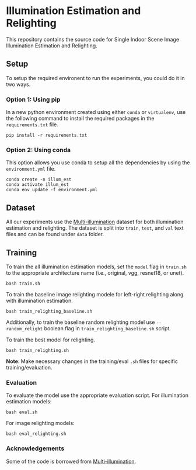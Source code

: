 # Illumination Estimation and Relighting

This repository contains the source code for Single Indoor Scene Image Illumination Estimation and Relighting. 

## Setup
To setup the required environent to run the experiments, you could do it in two ways.

### Option 1: Using pip
In a new python environment created using either ```conda``` or ```virtualenv```, use the following command to install the required packages in the ```requirements.txt``` file.
```
pip install -r requirements.txt
```

### Option 2: Using conda
This option allows you use conda to setup all the dependencies by using the `environment.yml` file.
```
conda create -n illum_est
conda activate illum_est
conda env update -f environment.yml
```

## Dataset

All our experiments use the [Multi-illumination](https://projects.csail.mit.edu/illumination/) dataset for both illumination estimation and relighting. The dataset is split into `train`, `test`, and `val` text files and can be found under `data` folder.

## Training
To train the all illumination estimation models, set the `model` flag in `train.sh` to the appropriate architecture name (i.e., original, vgg, resnet18, or unet).
```
bash train.sh
```

To train the baseline image relighting modele for left-right relighting along with illumination estimation.
```
bash train_relighting_baseline.sh
```

Additionally, to train the baseline random relighting model use `--random_relight` boolean flag in `train_relighting_baseline.sh` script.

To train the best model for relighting.
```
bash train_relighting.sh
```

**Note**: Make necessary changes in the training/eval `.sh` files for specific training/evaluation.

### Evaluation

To evaluate the model use the appropriate evaluation script. For illumination estimation models:
```
bash eval.sh
```

For image relighting models:
```
bash eval_relighting.sh
```

### Acknowledgements

Some of the code is borrowed from [Multi-illumination](https://github.com/lmurmann/multi_illumination).

